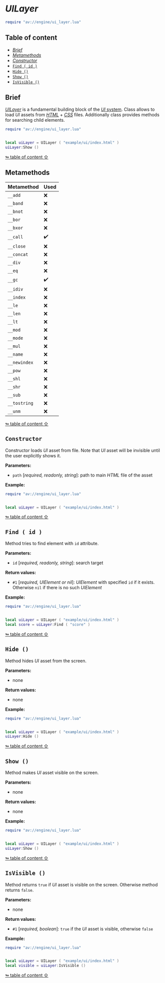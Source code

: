 # _UILayer_

```lua
require "av://engine/ui_layer.lua"
```

## <a id="table-of-content">Table of content</a>

- [_Brief_](#brief)
- [_Metamethods_](#metamethods)
- [_Constructor_](#constructor)
- [`Find ( id )`](#method-find)
- [`Hide ()`](#method-hide)
- [`Show ()`](#method-show)
- [`IsVisible ()`](#method-is-visiable)

## <a id="brief">Brief</a>

[_UILayer_](./ui-layer.md) is a fundamental building block of the [_UI_ system](ui-system.md). Class allows to load _UI_ assets from [_HTML_](https://en.wikipedia.org/wiki/HTML) + [_CSS_](https://en.wikipedia.org/wiki/CSS) files. Additionally class provides methods for searching child elements.

```lua
require "av://engine/ui_layer.lua"


local uiLayer = UILayer ( "example/ui/index.html" )
uiLayer:Show ()
```

[↬ table of content ⇧](#table-of-content)

## <a id="metamethods">Metamethods</a>

Metamethod | Used
--- | ---
`__add` | ❌
`__band` | ❌
`__bnot` | ❌
`__bor` | ❌
`__bxor` | ❌
`__call` | ✔️
`__close` | ❌
`__concat` | ❌
`__div` | ❌
`__eq` | ❌
`__gc` | ✔️
`__idiv` | ❌
`__index` | ❌
`__le` | ❌
`__len` | ❌
`__lt` | ❌
`__mod` | ❌
`__mode` | ❌
`__mul` | ❌
`__name` | ❌
`__newindex` | ❌
`__pow` | ❌
`__shl` | ❌
`__shr` | ❌
`__sub` | ❌
`__tostring` | ❌
`__unm` | ❌

[↬ table of content ⇧](#table-of-content)

## <a id="constructor">`Constructor`</a>

Constructor loads _UI_ asset from file. Note that _UI_ asset will be invisible until the user explicitly shows it.

**Parameters:**

- `path` [_required, readonly, string_]: path to main _HTML_ file of the asset

**Example:**

```lua
require "av://engine/ui_layer.lua"


local uiLayer = UILayer ( "example/ui/index.html" )
```

[↬ table of content ⇧](#table-of-content)

## <a id="method-find">`Find ( id )`</a>

Method tries to find element with `id` attribute.

**Parameters:**

- `id` [_required, readonly, string_]: search target

**Return values:**

- `#1` [_required, UIElement or nil_]: _UIElement_ with specified `id` if it exists. Otherwise `nil` if there is no such _UIElement_

**Example:**

```lua
require "av://engine/ui_layer.lua"


local uiLayer = UILayer ( "example/ui/index.html" )
local score = uiLayer:Find ( "score" )
```

[↬ table of content ⇧](#table-of-content)

## <a id="method-hide">`Hide ()`</a>

Method hides _UI_ asset from the screen.

**Parameters:**

- none

**Return values:**

- none

**Example:**

```lua
require "av://engine/ui_layer.lua"


local uiLayer = UILayer ( "example/ui/index.html" )
uiLayer:Hide ()
```

[↬ table of content ⇧](#table-of-content)

## <a id="method-show">`Show ()`</a>

Method makes _UI_ asset visible on the screen.

**Parameters:**

- none

**Return values:**

- none

**Example:**

```lua
require "av://engine/ui_layer.lua"


local uiLayer = UILayer ( "example/ui/index.html" )
uiLayer:Show ()
```

[↬ table of content ⇧](#table-of-content)

## <a id="method-is-visiable">`IsVisible ()`</a>

Method returns `true` if _UI_ asset is visible on the screen. Otherwise method returns `false`.

**Parameters:**

- none

**Return values:**

- `#1` [_required, boolean_]: `true` if the _UI_ asset is visible, otherwise `false`

**Example:**

```lua
require "av://engine/ui_layer.lua"


local uiLayer = UILayer ( "example/ui/index.html" )
local visible = uiLayer:IsVisible ()
```

[↬ table of content ⇧](#table-of-content)
